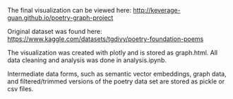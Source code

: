 The final visualization can be viewed here:
http://keverage-guan.github.io/poetry-graph-project

Original dataset was found here:
https://www.kaggle.com/datasets/tgdivy/poetry-foundation-poems

The visualization was created with plotly and is stored as graph.html. All data cleaning and analysis was done in analysis.ipynb. 

Intermediate data forms, such as semantic vector embeddings, graph data, and filtered/trimmed versions of the poetry data set are stored as pickle or csv files. 
